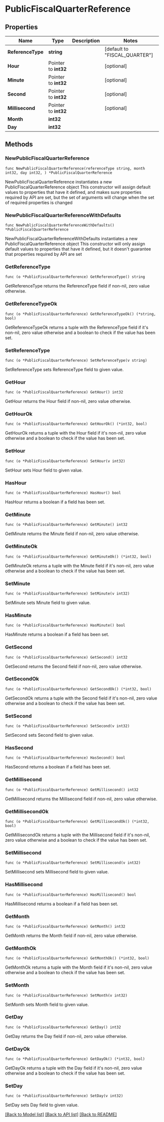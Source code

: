 # PublicFiscalQuarterReference

## Properties

Name | Type | Description | Notes
------------ | ------------- | ------------- | -------------
**ReferenceType** | **string** |  | [default to "FISCAL_QUARTER"]
**Hour** | Pointer to **int32** |  | [optional] 
**Minute** | Pointer to **int32** |  | [optional] 
**Second** | Pointer to **int32** |  | [optional] 
**Millisecond** | Pointer to **int32** |  | [optional] 
**Month** | **int32** |  | 
**Day** | **int32** |  | 

## Methods

### NewPublicFiscalQuarterReference

`func NewPublicFiscalQuarterReference(referenceType string, month int32, day int32, ) *PublicFiscalQuarterReference`

NewPublicFiscalQuarterReference instantiates a new PublicFiscalQuarterReference object
This constructor will assign default values to properties that have it defined,
and makes sure properties required by API are set, but the set of arguments
will change when the set of required properties is changed

### NewPublicFiscalQuarterReferenceWithDefaults

`func NewPublicFiscalQuarterReferenceWithDefaults() *PublicFiscalQuarterReference`

NewPublicFiscalQuarterReferenceWithDefaults instantiates a new PublicFiscalQuarterReference object
This constructor will only assign default values to properties that have it defined,
but it doesn't guarantee that properties required by API are set

### GetReferenceType

`func (o *PublicFiscalQuarterReference) GetReferenceType() string`

GetReferenceType returns the ReferenceType field if non-nil, zero value otherwise.

### GetReferenceTypeOk

`func (o *PublicFiscalQuarterReference) GetReferenceTypeOk() (*string, bool)`

GetReferenceTypeOk returns a tuple with the ReferenceType field if it's non-nil, zero value otherwise
and a boolean to check if the value has been set.

### SetReferenceType

`func (o *PublicFiscalQuarterReference) SetReferenceType(v string)`

SetReferenceType sets ReferenceType field to given value.


### GetHour

`func (o *PublicFiscalQuarterReference) GetHour() int32`

GetHour returns the Hour field if non-nil, zero value otherwise.

### GetHourOk

`func (o *PublicFiscalQuarterReference) GetHourOk() (*int32, bool)`

GetHourOk returns a tuple with the Hour field if it's non-nil, zero value otherwise
and a boolean to check if the value has been set.

### SetHour

`func (o *PublicFiscalQuarterReference) SetHour(v int32)`

SetHour sets Hour field to given value.

### HasHour

`func (o *PublicFiscalQuarterReference) HasHour() bool`

HasHour returns a boolean if a field has been set.

### GetMinute

`func (o *PublicFiscalQuarterReference) GetMinute() int32`

GetMinute returns the Minute field if non-nil, zero value otherwise.

### GetMinuteOk

`func (o *PublicFiscalQuarterReference) GetMinuteOk() (*int32, bool)`

GetMinuteOk returns a tuple with the Minute field if it's non-nil, zero value otherwise
and a boolean to check if the value has been set.

### SetMinute

`func (o *PublicFiscalQuarterReference) SetMinute(v int32)`

SetMinute sets Minute field to given value.

### HasMinute

`func (o *PublicFiscalQuarterReference) HasMinute() bool`

HasMinute returns a boolean if a field has been set.

### GetSecond

`func (o *PublicFiscalQuarterReference) GetSecond() int32`

GetSecond returns the Second field if non-nil, zero value otherwise.

### GetSecondOk

`func (o *PublicFiscalQuarterReference) GetSecondOk() (*int32, bool)`

GetSecondOk returns a tuple with the Second field if it's non-nil, zero value otherwise
and a boolean to check if the value has been set.

### SetSecond

`func (o *PublicFiscalQuarterReference) SetSecond(v int32)`

SetSecond sets Second field to given value.

### HasSecond

`func (o *PublicFiscalQuarterReference) HasSecond() bool`

HasSecond returns a boolean if a field has been set.

### GetMillisecond

`func (o *PublicFiscalQuarterReference) GetMillisecond() int32`

GetMillisecond returns the Millisecond field if non-nil, zero value otherwise.

### GetMillisecondOk

`func (o *PublicFiscalQuarterReference) GetMillisecondOk() (*int32, bool)`

GetMillisecondOk returns a tuple with the Millisecond field if it's non-nil, zero value otherwise
and a boolean to check if the value has been set.

### SetMillisecond

`func (o *PublicFiscalQuarterReference) SetMillisecond(v int32)`

SetMillisecond sets Millisecond field to given value.

### HasMillisecond

`func (o *PublicFiscalQuarterReference) HasMillisecond() bool`

HasMillisecond returns a boolean if a field has been set.

### GetMonth

`func (o *PublicFiscalQuarterReference) GetMonth() int32`

GetMonth returns the Month field if non-nil, zero value otherwise.

### GetMonthOk

`func (o *PublicFiscalQuarterReference) GetMonthOk() (*int32, bool)`

GetMonthOk returns a tuple with the Month field if it's non-nil, zero value otherwise
and a boolean to check if the value has been set.

### SetMonth

`func (o *PublicFiscalQuarterReference) SetMonth(v int32)`

SetMonth sets Month field to given value.


### GetDay

`func (o *PublicFiscalQuarterReference) GetDay() int32`

GetDay returns the Day field if non-nil, zero value otherwise.

### GetDayOk

`func (o *PublicFiscalQuarterReference) GetDayOk() (*int32, bool)`

GetDayOk returns a tuple with the Day field if it's non-nil, zero value otherwise
and a boolean to check if the value has been set.

### SetDay

`func (o *PublicFiscalQuarterReference) SetDay(v int32)`

SetDay sets Day field to given value.



[[Back to Model list]](../README.md#documentation-for-models) [[Back to API list]](../README.md#documentation-for-api-endpoints) [[Back to README]](../README.md)


